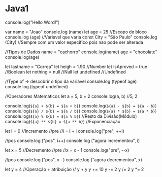 # Java1
console.log("Hello Word!")

var name = "Joao"
console.log (name)
let age = 25 //Escopo de bloco
console.log (age)
//Variavel que varia
const City = "São Paulo"
console.log (City)
//Sempre com um valor especifico pois nao pode ser alterada

//Tipos de Dados
name = "cachorro"
console.log(name)
age = "chocolate"
console.log(age)

let lastname = "Correa"
let heigh = 1.90 //Number
let isAproved = true //Boolean
let nothing = null //Null
let undefined //Undefined

//Type of -> descobrir o tipo da variável
console.log (typeof age)
console.log (typeof undefined)

//Operadores Matemáticos
let a = 5, b = 2
console.log(a, b) //5, 2

console.log(`${a} + ${b} = ${a + b}`)
console.log(`${a} - ${b} = ${a - b}`)
console.log(`${a} / ${b} = ${a / b}`)
console.log(`${a} * ${b} = ${a * b}`)
console.log(`${a} % ${b} = ${a % b}`) //Resto da Divisão(Módulo)
console.log(`${a} ** ${b} = ${a ** b}`) //Exponenciação

let i = 0
//Incremento
//pre
//i = i + i
console.log("pre", ++i)

//pos
console.log ("pos", i++)
console.log ("agora incrementou", i)

let x = 5
//Decremento
//pre
//x = x - 1
console.log("pre", --x)

//pos
console.log ("pos", x--)
console.log ("agora decrementou", x)

let y = 4
//Operação + atribuição
// y + y
y += 10
y -= 2
y /= 2
y *= 2
